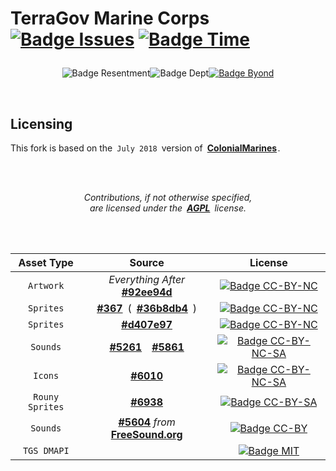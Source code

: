
<h1>

TerraGov Marine Corps 
[![Badge Issues]][Issues]
[![Badge Time]][Time]

</h1>

<div align = center>

![Badge Resentment]![Badge Dept][![Badge Byond]][Byond]

</div>
<br>

## Licensing
This fork is based on the `July 2018` version of **[ColonialMarines]** .

<br>
<br>

<div align = center>

*Contributions, if not otherwise specified,* <br>
*are licensed under the **[AGPL][License AGPL]** license.*

<br>
<br>

Asset Type      | Source                                 | License
:--------------:|:--------------------------------------:|:------------------------:
`Artwork`       | *Everything After* **[#92ee94d]**      | [![Badge CC-BY-NC]][License CC-BY-NC]
`Sprites`       | **[#367]** ( **[#36b8db4]** )          | [![Badge CC-BY-NC]][License CC-BY-NC]
`Sprites`       | **[#d407e97]**                         | [![Badge CC-BY-NC]][License CC-BY-NC]
`Sounds`        | **[#5261]** **[#5861]**               | [![Badge CC-BY-NC-SA]][License CC-BY-NC-SA]
`Icons`         | **[#6010]**                            | [![Badge CC-BY-NC-SA]][License CC-BY-NC-SA]
`Rouny Sprites` | **[#6938]**                            | [![Badge CC-BY-SA]][License CC-BY-SA]
`Sounds`        | **[#5604]** *from* **[FreeSound.org]** | [![Badge CC-BY]][License CC-BY]
`TGS DMAPI`     |                                        | [![Badge MIT]][License MIT]

</div>

<!----------------------------------{ Badges }--------------------------------->

[Badge Resentment]: https://forthebadge.com/images/badges/built-with-resentment.svg
[Badge Issues]: https://isitmaintained.com/badge/open/tgstation/TerraGov-Marine-Corps.svg
[Badge Byond]: https://user-images.githubusercontent.com/5211576/29499758-4efff304-85e6-11e7-8267-62919c3688a9.gif
[Badge Time]: https://isitmaintained.com/badge/resolution/tgstation/TerraGov-Marine-Corps.svg
[Badge Dept]: https://forthebadge.com/images/badges/contains-technical-debt.svg

<!------------------------------{ License Badges }----------------------------->

[Badge CC-BY-NC-SA]: https://licensebuttons.net/l/by-nc-sa/4.0/80x15.png
[Badge CC-BY-SA]: https://licensebuttons.net/l/by-sa/4.0/80x15.png
[Badge CC-BY-NC]: https://licensebuttons.net/l/by-nc/4.0/80x15.png
[Badge CC-BY]: https://licensebuttons.net/l/by/4.0/80x15.png
[Badge AGPL]: https://img.shields.io/badge/License-AGPL_v3-blue.svg?style=flat
[Badge MIT]: https://img.shields.io/badge/License-MIT-yellow.svg?style=flat


<!---------------------------------{ Licenses }-------------------------------->

[License CC-BY-NC-SA]: https://creativecommons.org/licenses/by-nc-sa/4.0/ 'Creative Commons BY-NC-SA'
[License CC-BY-SA]:    https://creativecommons.org/licenses/by-sa/4.0/    'Creative Commons BY-SA'
[License CC-BY-NC]:    https://creativecommons.org/licenses/by-nc/4.0/    'Creative Commons BY-NC'
[License CC-BY]:       https://creativecommons.org/licenses/by/4.0/       'Creative Commons BY'
[License AGPL]:        https://www.gnu.org/licenses/agpl-3.0
[License MIT]:         https://opensource.org/licenses/MIT


<!-----------------------------{ Licenses Material }--------------------------->

[#d407e97]: https://github.com/tgstation/TerraGov-Marine-Corps/commit/d407e97e26ee5e6bb1daf945a8eb3bd9a6b11976
[#36b8db4]: https://github.com/tgstation/TerraGov-Marine-Corps/commit/36b8db4952be79a79b28a6738889d9e9eb23b12a
[#92ee94d]: https://github.com/tgstation/TerraGov-Marine-Corps/commit/92ee94da6e144d4420c1ec4f83a4ee785d61dc9b

[#6938]: https://github.com/tgstation/TerraGov-Marine-Corps/pull/6938
[#6010]: https://github.com/tgstation/TerraGov-Marine-Corps/pull/6010
[#5861]: https://github.com/tgstation/TerraGov-Marine-Corps/pull/5861
[#5604]: https://github.com/tgstation/TerraGov-Marine-Corps/pull/5604
[#5261]: https://github.com/tgstation/TerraGov-Marine-Corps/pull/5261
[#367]: https://github.com/tgstation/TerraGov-Marine-Corps/pull/367


<!-----------------------------------{ Other }--------------------------------->

[Issues]: https://isitmaintained.com/project/tgstation/TerraGov-Marine-Corps 'Percentage of issues still open'
[Time]: https://isitmaintained.com/project/tgstation/TerraGov-Marine-Corps 'Average time to resolve an issue'

[Byond]: https://www.reddit.com/r/SS13/comments/5oplxp/what_is_the_main_problem_with_byond_as_an_engine/dclbu1a

[ColonialMarines]: https://github.com/MrStonedOne/cmhistory
[FreeSound.org]: https://freesound.org/people/nicStage/sounds/127731/
